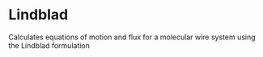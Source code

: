 # Lindblad
Calculates equations of motion and flux for a molecular wire system using the Lindblad formulation
